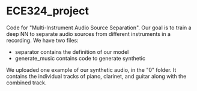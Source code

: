 # ECE324_project

Code for "Multi-Instrument Audio Source Separation". Our goal is to train a deep NN to separate audio sources from different instruments in a recording. 
We have two files:
- separator contains the definition of our model
- generate_music contains code to generate synthetic

We uploaded one example of our synthetic audio, in the "0" folder. It contains the individual tracks of piano, clarinet, and guitar along with the combined track. 
